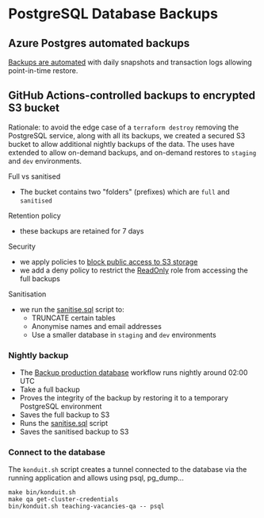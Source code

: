 # PostgreSQL Database Backups

## Azure Postgres automated backups
[Backups are automated](https://learn.microsoft.com/en-us/azure/postgresql/flexible-server/concepts-backup-restore) with daily snapshots and transaction logs allowing point-in-time restore.

## GitHub Actions-controlled backups to encrypted S3 bucket

Rationale: to avoid the edge case of a `terraform destroy` removing the PostgreSQL service, along with all its backups, we created a secured S3 bucket to allow additional nightly backups of the data. The uses have extended to allow on-demand backups, and on-demand restores to `staging` and `dev` environments.

Full vs sanitised
- The bucket contains two "folders" (prefixes) which are `full` and `sanitised`

Retention policy
- these backups are retained for 7 days

Security
- we apply policies to [block public access to S3 storage](https://docs.aws.amazon.com/AmazonS3/latest/userguide/access-control-block-public-access.html)
- we add a deny policy to restrict the [ReadOnly](/documentation/operations/infrastructure/aws-roles-and-cli-tools.md) role from accessing the full backups

Sanitisation
- we run the [sanitise.sql](/db/scripts/sanitise.sql) script to:
    - TRUNCATE certain tables
    - Anonymise names and email addresses
    - Use a smaller database in `staging` and `dev` environments

### Nightly backup

- The [Backup production database](https://github.com/DFE-Digital/teaching-vacancies/blob/main/.github/workflows/backup_production_db.yml) workflow runs nightly around 02:00 UTC
- Take a full backup
- Proves the integrity of the backup by restoring it to a temporary PostgreSQL environment
- Saves the full backup to S3
- Runs the [sanitise.sql](/db/scripts/sanitise.sql) script
- Saves the sanitised backup to S3

### Connect to the database
The `konduit.sh` script creates a tunnel connected to the database via the running application and allows using psql, pg_dump...

```shell
make bin/konduit.sh
make qa get-cluster-credentials
bin/konduit.sh teaching-vacancies-qa -- psql
```
